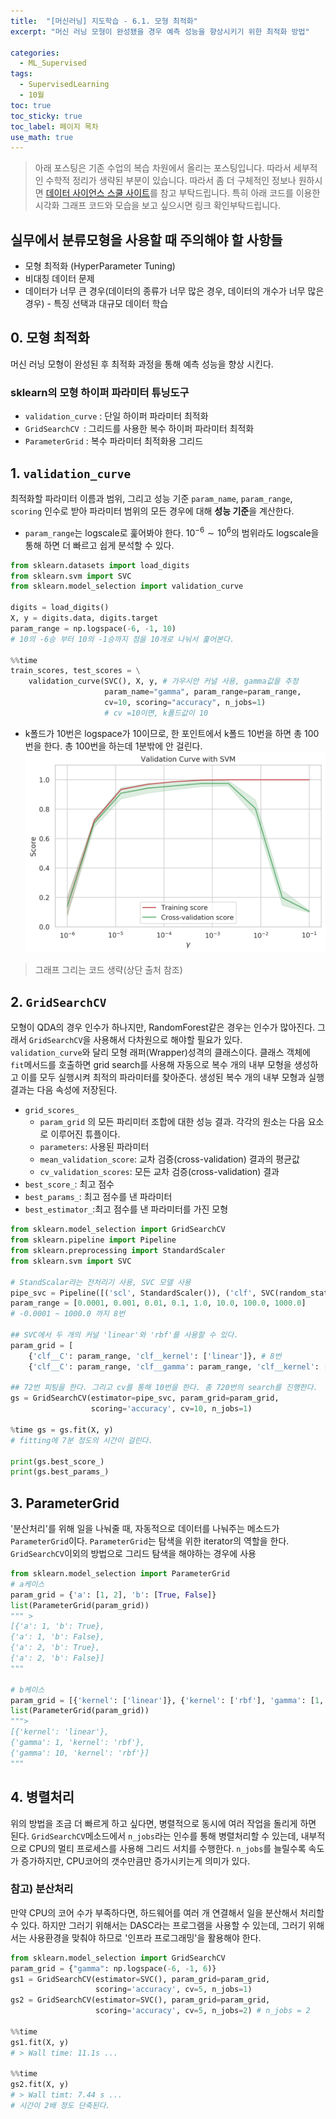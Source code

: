 ```yaml
---
title:  "[머신러닝] 지도학습 - 6.1. 모형 최적화"
excerpt: "머신 러닝 모형이 완성됐을 경우 예측 성능을 향상시키기 위한 최적화 방법"

categories:
  - ML_Supervised
tags:
  - SupervisedLearning
  - 10월
toc: true
toc_sticky: true
toc_label: 페이지 목차
use_math: true
---
```

> 아래 포스팅은 기존 수업의 복습 차원에서 올리는 포스팅입니다. 따라서 세부적인 수학적 정리가 생략된 부분이 있습니다. 따라서 좀 더 구체적인 정보나 원하시면 [데이터 사이언스 스쿨 사이트](https://datascienceschool.net/03%20machine%20learning/14.01%20%EB%AA%A8%ED%98%95%20%EC%B5%9C%EC%A0%81%ED%99%94.html)를 참고 부탁드립니다. 특히 아래 코드를 이용한 시각화 그래프 코드와 모습을 보고 싶으시면 링크 확인부탁드립니다.  

## 실무에서 분류모형을 사용할 때 주의해야 할 사항들

- 모형 최적화 (HyperParameter Tuning)
- 비대칭 데이터 문제
- 데이터가 너무 큰 경우(데이터의 종류가 너무 많은 경우, 데이터의 개수가 너무 많은 경우) - 특징 선택과 대규모 데이터 학습

## 0. 모형 최적화
머신 러닝 모형이 완성된 후 최적화 과정을 통해 예측 성능을 향상 시킨다.

### sklearn의 모형 하이퍼 파라미터 튜닝도구

- `validation_curve` : 단일 하이퍼 파라미터 최적화
- `GridSearchCV `: 그리드를 사용한 복수 하이퍼 파라미터 최적화
- `ParameterGrid` : 복수 파라미터 최적화용 그리드

## 1. `validation_curve`
최적화할 파라미터 이름과 범위, 그리고 성능 기준 `param_name`, `param_range`, `scoring` 인수로 받아 파라미터 범위의 모든 경우에 대해 **성능 기준**을 계산한다.

- `param_range`는 logscale로 훑어봐야 한다. $10^{-6} \sim 10^{6}$의 범위라도 logscale을 통해 하면 더 빠르고 쉽게 분석할 수 있다.

```py
from sklearn.datasets import load_digits
from sklearn.svm import SVC
from sklearn.model_selection import validation_curve

digits = load_digits()
X, y = digits.data, digits.target
param_range = np.logspace(-6, -1, 10) 
# 10의 -6승 부터 10의 -1승까지 점을 10개로 나눠서 훑어본다.

%%time
train_scores, test_scores = \
    validation_curve(SVC(), X, y, # 가우시안 커널 사용, gamma값을 추정
                     param_name="gamma", param_range=param_range,
                     cv=10, scoring="accuracy", n_jobs=1) 
                     # cv =10이면, k폴드값이 10
```
- k폴드가 10번은 logspace가 10이므로, 한 포인트에서 k폴드 10번을 하면 총 100번을 한다. 총 100번을 하는데 1분밖에 안 걸린다.
![](/assets/images/Supervised13_1.png)
> 그래프 그리는 코드 생략(상단 출처 참조) 

## 2. `GridSearchCV`
모형이 QDA의 경우 인수가 하나지만, RandomForest같은 경우는 인수가 많아진다. 그래서 `GridSearchCV`을 사용해서 다차원으로 해야할 필요가 있다.  
`validation_curve`와 달리 모형 래퍼(Wrapper)성격의 클래스이다. 클래스 객체에 `fit`메서드를 호출하면 grid search를 사용해 자동으로 복수 개의 내부 모형을 생성하고 이를 모두 실행시켜 최적의 파라미터를 찾아준다. 생성된 복수 개의 내부 모형과 실행 결과는 다음 속성에 저장된다.


- `grid_scores_`
    - `param_grid` 의 모든 파리미터 조합에 대한 성능 결과. 각각의 원소는 다음 요소로 이루어진 튜플이다.
    - `parameters`: 사용된 파라미터
    - `mean_validation_score`: 교차 검증(cross-validation) 결과의 평균값
    - `cv_validation_scores`: 모든 교차 검증(cross-validation) 결과
- `best_score_`: 최고 점수
- `best_params_`: 최고 점수를 낸 파라미터
- `best_estimator_`:최고 점수를 낸 파라미터를 가진 모형

```py
from sklearn.model_selection import GridSearchCV
from sklearn.pipeline import Pipeline
from sklearn.preprocessing import StandardScaler
from sklearn.svm import SVC

# StandScalar라는 전처리기 사용, SVC 모델 사용
pipe_svc = Pipeline([('scl', StandardScaler()), ('clf', SVC(random_state=1))])
param_range = [0.0001, 0.001, 0.01, 0.1, 1.0, 10.0, 100.0, 1000.0] 
# -0.0001 ~ 1000.0 까지 8번

## SVC에서 두 개의 커널 'linear'와 'rbf'를 사용할 수 있다.
param_grid = [
    {'clf__C': param_range, 'clf__kernel': ['linear']}, # 8번 
    {'clf__C': param_range, 'clf__gamma': param_range, 'clf__kernel': ['rbf']}] # 8x8 = 64번

## 72번 피팅을 한다. 그리고 cv를 통해 10번을 한다. 총 720번의 search를 진행한다.
gs = GridSearchCV(estimator=pipe_svc, param_grid=param_grid,
                  scoring='accuracy', cv=10, n_jobs=1)

%time gs = gs.fit(X, y)
# fitting에 7분 정도의 시간이 걸린다.

print(gs.best_score_)
print(gs.best_params_)
```

## 3. ParameterGrid
'분산처리'를 위해 일을 나눠줄 때, 자동적으로 데이터를 나눠주는 메소드가 `ParameterGrid`이다. `ParameterGrid`는 탐색을 위한 iterator의 역할을 한다. `GridSearchCV`이외의 방법으로 그리드 탐색을 해야하는 경우에 사용

```py
from sklearn.model_selection import ParameterGrid
# a케이스
param_grid = {'a': [1, 2], 'b': [True, False]}
list(ParameterGrid(param_grid))
""" >
[{'a': 1, 'b': True},
{'a': 1, 'b': False},
{'a': 2, 'b': True},
{'a': 2, 'b': False}]
"""

# b케이스
param_grid = [{'kernel': ['linear']}, {'kernel': ['rbf'], 'gamma': [1, 10]}]
list(ParameterGrid(param_grid))
""">
[{'kernel': 'linear'},
{'gamma': 1, 'kernel': 'rbf'},
{'gamma': 10, 'kernel': 'rbf'}]
"""
```

## 4. 병렬처리
위의 방법을 조금 더 빠르게 하고 싶다면, 병렬적으로 동시에 여러 작업을  돌리게 하면 된다. `GridSearchCV`메소드에서 `n_jobs`라는 인수를 통해 병렬처리할 수 있는데, 내부적으로 CPU의 멀티 프로세스를 사용해 그리드 서치를 수행한다. `n_jobs`를 늘릴수록 속도가 증가하지만, CPU코어의 갯수만큼만 증가시키는게 의미가 있다.

### 참고) 분산처리
만약 CPU의 코어 수가 부족하다면, 하드웨어를 여러 개 연결해서 일을 분산해서 처리할 수 있다. 하지만 그러기 위해서는 DASC라는 프로그램을 사용할 수 있는데, 그러기 위해서는 사용환경을 맞춰야 하므로 '인프라 프로그래밍'을 활용해야 한다.

```py
from sklearn.model_selection import GridSearchCV
param_grid = {"gamma": np.logspace(-6, -1, 6)}
gs1 = GridSearchCV(estimator=SVC(), param_grid=param_grid,
                   scoring='accuracy', cv=5, n_jobs=1)
gs2 = GridSearchCV(estimator=SVC(), param_grid=param_grid,
                   scoring='accuracy', cv=5, n_jobs=2) # n_jobs = 2

%%time
gs1.fit(X, y)
# > Wall time: 11.1s ...

%%time
gs2.fit(X, y)
# > Wall timt: 7.44 s ...
# 시간이 2배 정도 단축된다.

```